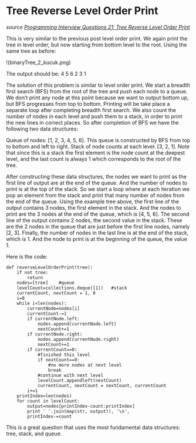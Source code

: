 # Tree Reverse Level Order Print

_source [Programming Interview Questions 21: Tree Reverse Level Order Print](http://www.ardendertat.com/2011/12/08/programming-interview-questions-21-tree-reverse-level-order-print/)_

This is very similar to the previous post level order print. We again print the tree in level order, but now starting from bottom level to the root. Using the same tree as before:

!(binaryTree_2_kucuk.png)

The output should be:
4 5 6
2 3
1

The solution of this problem is similar to level order print. We start a breadth first search (BFS) from the root of the tree and push each node to a queue. We don’t print any node at this point because we want to output bottom up, but BFS progresses from top to bottom. Printing will be take place a separate loop after completing breadth first search. We also count the number of nodes in each level and push them to a stack, in order to print the new lines in correct places. So after completion of BFS we have the following two data structures:

Queue of nodes: [1, 2, 3, 4, 5, 6]. This queue is constructed by BFS from top to bottom and left to right.
Stack of node counts at each level: [3, 2, 1]. Note that since this is a stack the first element is the node count at the deepest level, and the last count is always 1 which corresponds to the root of the tree.

After constructing these data structures, the nodes we want to print as the first line of output are at the end of the queue. And the number of nodes to print is at the top of the stack. So we start a loop where at each iteration we pop an element from the stack and print that many number of nodes from the end of the queue. Using the example tree above, the first line of the output contains 3 nodes, the first element in the stack. And the nodes to print are the 3 nodes at the end of the queue, which is [4, 5, 6]. The second line of the output contains 2 nodes, the second value in the stack. These are the 2 nodes in the queue that are just before the first line nodes, namely [2, 3]. Finally, the number of nodes in the last line is at the end of the stack, which is 1. And the node to print is at the beginning of the queue, the value 1.

Here is the code:

```
def reverseLevelOrderPrint(tree):
    if not tree:
        return
    nodes=[tree]    #queue
    levelCount=collections.deque([1])   #stack
    currentCount, nextCount = 1, 0
    i=0
    while i<len(nodes):
        currentNode=nodes[i]
        currentCount-=1
        if currentNode.left:
            nodes.append(currentNode.left)
            nextCount+=1
        if currentNode.right:
            nodes.append(currentNode.right)
            nextCount+=1
        if currentCount==0:
            #finished this level
            if nextCount==0:
                #no more nodes at next level
                break
            #continue with next level
            levelCount.appendleft(nextCount)
            currentCount, nextCount = nextCount, currentCount
        i+=1
    printIndex=len(nodes)
    for count in levelCount:
        output=nodes[printIndex-count:printIndex]
        print ' '.join(map(str, output)), '\n',
        printIndex-=count
```

This is a great question that uses the most fundamental data structures: tree, stack, and queue.

